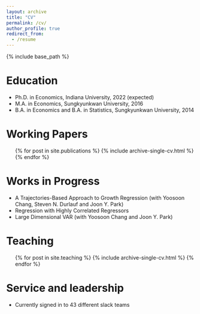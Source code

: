 ```yaml
---
layout: archive
title: "CV"
permalink: /cv/
author_profile: true
redirect_from:
  - /resume
---
```


{% include base_path %}

Education
======
* Ph.D. in Economics, Indiana University, 2022 (expected)
* M.A. in Economics, Sungkyunkwan University, 2016
* B.A. in Economics and B.A. in Statistics, Sungkyunkwan University, 2014 

Working Papers
======
  <ul>{% for post in site.publications %}
    {% include archive-single-cv.html %}
  {% endfor %}</ul>
  
Works in Progress
======
* A Trajectories-Based Approach to Growth Regression (with Yoosoon Chang, Steven N. Durlauf and Joon Y. Park)
* Regression with Highly Correlated Regressors
* Large Dimensional VAR (with Yoosoon Chang and Joon Y. Park)
  
Teaching
======
  <ul>{% for post in site.teaching %}
    {% include archive-single-cv.html %}
  {% endfor %}</ul>
  
Service and leadership
======
* Currently signed in to 43 different slack teams
